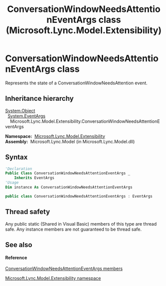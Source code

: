 ﻿---
title: ConversationWindowNeedsAttentionEventArgs class (Microsoft.Lync.Model.Extensibility)
TOCTitle: ConversationWindowNeedsAttentionEventArgs class
ms:assetid: T:Microsoft.Lync.Model.Extensibility.ConversationWindowNeedsAttentionEventArgs_DI_3_UC_OCS14MrefLyncWPF
ms:mtpsurl: https://msdn.microsoft.com/en-us/library/microsoft.lync.model.extensibility.conversationwindowneedsattentioneventargs_di_3_uc_ocs14mreflyncwpf(v=office.15)
ms:contentKeyID: 48601793
ms.date: 07/28/2014
mtps_version: v=office.15
f1_keywords:
- Microsoft.Lync.Model.Extensibility.ConversationWindowNeedsAttentionEventArgs
dev_langs:
- CSharp
- JScript
- VB
- other
---

# ConversationWindowNeedsAttentionEventArgs class

Represents the state of a ConversationWindowNeedsAttention event.

## Inheritance hierarchy

[System.Object](http://msdn2.microsoft.com/en-us/library/e5kfa45b)  
  [System.EventArgs](http://msdn2.microsoft.com/en-us/library/118wxtk3)  
    Microsoft.Lync.Model.Extensibility.ConversationWindowNeedsAttentionEventArgs  

**Namespace:**  [Microsoft.Lync.Model.Extensibility](microsoft-lync-model-extensibility-namespace_2.md)  
**Assembly:**  Microsoft.Lync.Model (in Microsoft.Lync.Model.dll)

## Syntax

``` vb
'Declaration
Public Class ConversationWindowNeedsAttentionEventArgs _
    Inherits EventArgs
'Usage
Dim instance As ConversationWindowNeedsAttentionEventArgs
```

``` csharp
public class ConversationWindowNeedsAttentionEventArgs : EventArgs
```

## Thread safety

Any public static (Shared in Visual Basic) members of this type are thread safe. Any instance members are not guaranteed to be thread safe.

## See also

#### Reference

[ConversationWindowNeedsAttentionEventArgs members](conversationwindowneedsattentioneventargs-members-microsoft-lync-model-extensibility_2.md)

[Microsoft.Lync.Model.Extensibility namespace](microsoft-lync-model-extensibility-namespace_2.md)


